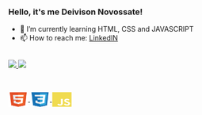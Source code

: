 ### Hello, it's me Deivison Novossate!

- 🌱 I’m currently learning HTML, CSS and JAVASCRIPT
- 📫 How to reach me: [LinkedIN](https://www.linkedin.com/in/deivison-novossate-7b788a112/)
##

<div>
  <a href="">
    <img height="180em" src="https://github-readme-stats.vercel.app/api?username=deivisonnovossate&show_icons=true&theme=dark&include_all_commits=true&count_private=true" />
    <img height="180em" src="https://github-readme-stats.vercel.app/api/top-langs/?username=deivisonnovossate&layout=compact&langs_count=16&theme=dark" />
 </div>

##
 <div style="display: inline_block"><br>
   <img align="center" alt="Deivison-HTML" height="30" width="40" src="https://raw.githubusercontent.com/devicons/devicon/master/icons/html5/html5-original.svg" />
   <img align="center" alt="Deivison-HTML" height="30" width="40" src="https://raw.githubusercontent.com/devicons/devicon/master/icons/css3/css3-original.svg" />
   <img align="center" alt="Deivison-HTML" height="30" width="40" src="https://raw.githubusercontent.com/devicons/devicon/master/icons/javascript/javascript-plain.svg" />

  </div>
  

